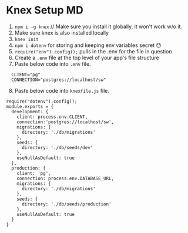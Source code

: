 # Knex Setup MD

1. `npm i -g knex` // Make sure you install it globally, it won't work w/o it.
2. Make sure knex is also installed locally
3. `knex init`
4. `npm i dotenv` for storing and keeping env variables secret 😯
5. `require("env").config();` pulls in the .env for the file in question
6. Create a `.env` file at the top level of your app's file structure
7. Paste below code into `.env` file.
  ```
    CLIENT="pg"
    CONNECTION="postgres://localhost/sw"
  ```
8. Paste below code into `knexfile.js` file.
  ```
  require("dotenv").config();
  module.exports = {
    development: {
      client: process.env.CLIENT,
      connection:'postgres://localhost/sw',
      migrations: {
        directory: './db/migrations'
      },
      seeds: {
        directory: './db/seeds/dev'
      },
      useNullAsDefault: true
    },
    production: {
      client: 'pg',
      connection: process.env.DATABASE_URL,
      migrations: {
        directory: './db/migrations'
      }, 
      seeds: {
        directory: './db/seeds/production'
      },
      useNullAsDefault: true
    }
  }
```